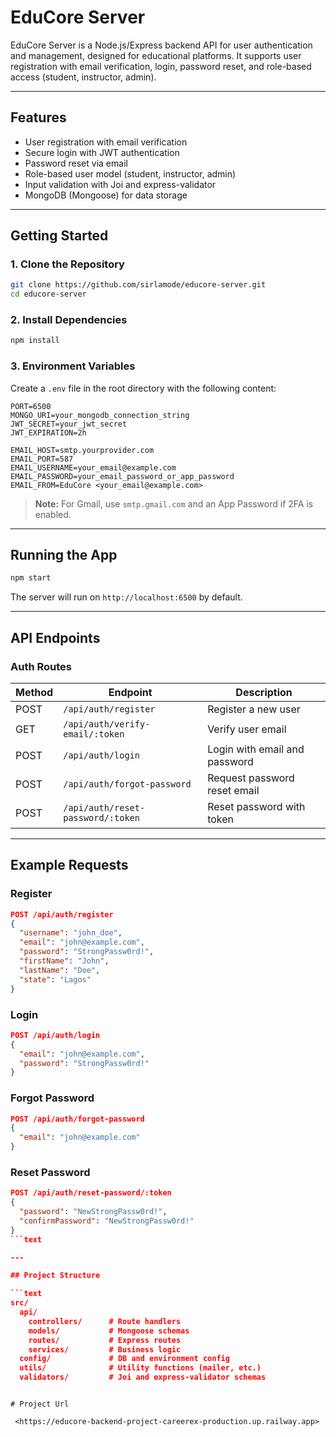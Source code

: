# EduCore Server

EduCore Server is a Node.js/Express backend API for user authentication and management, designed for educational platforms. It supports user registration with email verification, login, password reset, and role-based access (student, instructor, admin).

---

## Features

- User registration with email verification
- Secure login with JWT authentication
- Password reset via email
- Role-based user model (student, instructor, admin)
- Input validation with Joi and express-validator
- MongoDB (Mongoose) for data storage

---

## Getting Started

### 1. Clone the Repository

```bash
git clone https://github.com/sirlamode/educore-server.git
cd educore-server
```

### 2. Install Dependencies

```bash
npm install
```

### 3. Environment Variables

Create a `.env` file in the root directory with the following content:

```env
PORT=6500
MONGO_URI=your_mongodb_connection_string
JWT_SECRET=your_jwt_secret
JWT_EXPIRATION=2h

EMAIL_HOST=smtp.yourprovider.com
EMAIL_PORT=587
EMAIL_USERNAME=your_email@example.com
EMAIL_PASSWORD=your_email_password_or_app_password
EMAIL_FROM=EduCore <your_email@example.com>
```

> **Note:** For Gmail, use `smtp.gmail.com` and an App Password if 2FA is enabled.

---

## Running the App

```bash
npm start
```

The server will run on `http://localhost:6500` by default.

---

## API Endpoints

### **Auth Routes**

| Method | Endpoint                          | Description                        |
|--------|-----------------------------------|------------------------------------|
| POST   | `/api/auth/register`              | Register a new user                |
| GET    | `/api/auth/verify-email/:token`   | Verify user email                  |
| POST   | `/api/auth/login`                 | Login with email and password      |
| POST   | `/api/auth/forgot-password`       | Request password reset email       |
| POST   | `/api/auth/reset-password/:token` | Reset password with token          |

---

## Example Requests

### Register

```json
POST /api/auth/register
{
  "username": "john_doe",
  "email": "john@example.com",
  "password": "StrongPassw0rd!",
  "firstName": "John",
  "lastName": "Doe",
  "state": "Lagos"
}
```

### Login

```json
POST /api/auth/login
{
  "email": "john@example.com",
  "password": "StrongPassw0rd!"
}
```

### Forgot Password

```json
POST /api/auth/forgot-password
{
  "email": "john@example.com"
}
```

### Reset Password

```json
POST /api/auth/reset-password/:token
{
  "password": "NewStrongPassw0rd!",
  "confirmPassword": "NewStrongPassw0rd!"
}
```text

---

## Project Structure

```text
src/
  api/
    controllers/      # Route handlers
    models/           # Mongoose schemas
    routes/           # Express routes
    services/         # Business logic
  config/             # DB and environment config
  utils/              # Utility functions (mailer, etc.)
  validators/         # Joi and express-validator schemas
```

```text

# Project Url

 <https://educore-backend-project-careerex-production.up.railway.app>

``` 